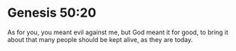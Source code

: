 # Genesis 50:20

As for you, you meant evil against me, but God meant it for good, to bring it about that many people should be kept alive, as they are today.
